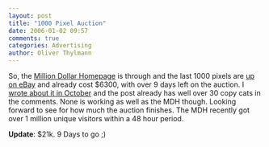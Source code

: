 ```yaml
---
layout: post
title: "1000 Pixel Auction"
date: 2006-01-02 09:57
comments: true
categories: Advertising
author: Oliver Thylmann
---
```






So, the [Million Dollar Homepage](http://www.milliondollarhomepage.com/) is through and the last 1000 pixels are [up on eBay](http://cgi.ebay.co.uk/ws/eBayISAPI.dll?ViewItem&amp;item=5652179487&amp;ssPageName=ADME:L:LCA:UK:31) and already cost $6300, with over 9 days left on the auction. I [wrote about it in October](http://blog.thylmann.net/2005/10/the_million_dol.html) and the post already has well over 30 copy cats in the comments. None is working as well as the MDH though. Looking forward to see for how much the auction finishes. The MDH recently got over 1 million unique visitors within a 48 hour period.

**Update**: $21k. 9 Days to go ;)








